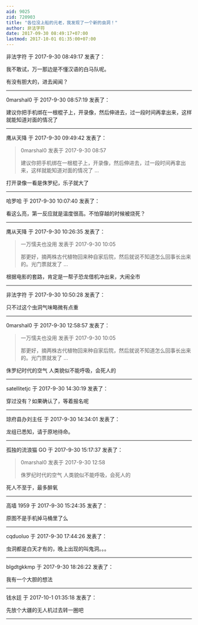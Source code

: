 ```yaml
---
aid: 9025
zid: 720903
title: "各位没上船的元老，我发现了一个新的虫洞！"
author: 非法字符
date: 2017-09-30 08:49:17+07:00
lastmod: 2017-10-01 01:35:00+07:00
---
```


非法字符 于 2017-9-30 08:49:17 发表了：

我不敢试，万一那边是不懂汉语的白马队呢。

有没有胆大的，进去闻闻？

---

0marshal0 于 2017-9-30 08:57:19 发表了：

建议你把手机绑在一根棍子上，开录像，然后伸进去，过一段时间再拿出来，这样就能知道对面的情况了

---

鹰从天降 于 2017-9-30 09:49:42 发表了：

> 0marshal0 发表于 2017-9-30 08:57
>
> 建议你把手机绑在一根棍子上，开录像，然后伸进去，过一段时间再拿出来，这样就能知道对面的情况了 ...

打开录像一看是侏罗纪，乐子就大了

---

哈罗哈 于 2017-9-30 10:07:40 发表了：

看这么亮，第一反应就是温度很高。不怕穿越的时候被烧死？

---

鹰从天降 于 2017-9-30 10:26:35 发表了：

> 一万懦夫也没用 发表于 2017-9-30 10:05
>
> 那更好，摘两株古代植物回来种自家后院，然后就说不知道怎么回事长出来的。光门票就发了 ...

根据电影的套路，肯定是一帮子恐龙借机冲出来，大闹全市

---

非法字符 于 2017-9-30 10:50:28 发表了：

只不过这个虫洞气味略微有点重

---

0marshal0 于 2017-9-30 12:58:57 发表了：

> 一万懦夫也没用 发表于 2017-9-30 10:05
>
> 那更好，摘两株古代植物回来种自家后院，然后就说不知道怎么回事长出来的。光门票就发了 ...

侏罗纪时代的空气 人类貌似不能呼吸，会死人的

---

satellitetjc 于 2017-9-30 14:30:19 发表了：

穿过没有？如果确认了，等着报名呢

---

琼府县办刘主任 于 2017-9-30 14:34:01 发表了：

龙组已悉知，请于原地待命。

---

孤独的流浪猫 GO 于 2017-9-30 15:17:37 发表了：

> 0marshal0 发表于 2017-9-30 12:58
>
> 侏罗纪时代的空气 人类貌似不能呼吸，会死人的

死人不至于，最多醉氧

---

高墙 1959 于 2017-9-30 15:24:35 发表了：

原图不是手机掉马桶里了么

---

cqduoluo 于 2017-9-30 17:44:26 发表了：

虫洞都是白天才有的，晚上出现的叫鬼洞。。。

---

blgdtgkkmp 于 2017-9-30 18:26:22 发表了：

我有一个大胆的想法

---

钱水廷 于 2017-10-1 01:35:18 发表了：

先放个大疆的无人机过去转一圈吧

---
